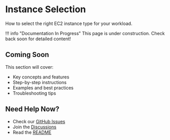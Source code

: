 # Instance Selection

How to select the right EC2 instance type for your workload.

!!! info "Documentation In Progress"
    This page is under construction. Check back soon for detailed content!

## Coming Soon

This section will cover:

- Key concepts and features
- Step-by-step instructions
- Examples and best practices
- Troubleshooting tips

## Need Help Now?

- Check our [GitHub Issues](https://github.com/scttfrdmn/orca/issues)
- Join the [Discussions](https://github.com/scttfrdmn/orca/discussions)
- Read the [README](https://github.com/scttfrdmn/orca)
